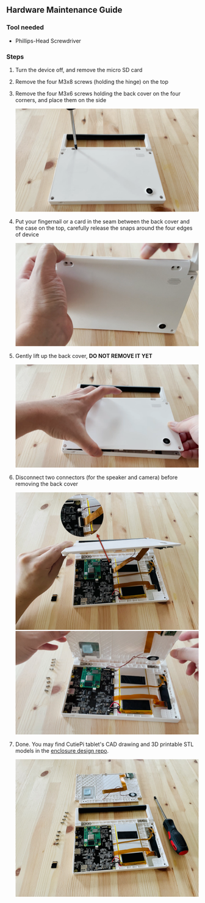 ## Hardware Maintenance Guide

### Tool needed 

- Phillips-Head Screwdriver

### Steps 

1. Turn the device off, and remove the micro SD card 
2. Remove the four M3x8 screws (holding the hinge) on the top
3. Remove the four M3x6 screws holding the back cover on the four corners, and place them on the side

    ![](screenshots/hardware-screwdriver.png)

4. Put your fingernail or a card in the seam between the back cover and the case on the top, carefully release the snaps around the four edges of device

    ![](screenshots/hardware-snap.png)

5. Gently lift up the back cover, **DO NOT REMOVE IT YET**

    ![](screenshots/hardware-lift.png)

6. Disconnect two connectors (for the speaker and camera) before removing the back cover 

    ![](screenshots/hardware-connector.png)
    ![](screenshots/hardware-now-you-can-remove.png)
    
7. Done. You may find CutiePi tablet's CAD drawing and 3D printable STL models in the [enclosure design repo](https://github.com/cutiepi-io/cutiepi-enclosure).

    ![](screenshots/hardware-disassembly.png)